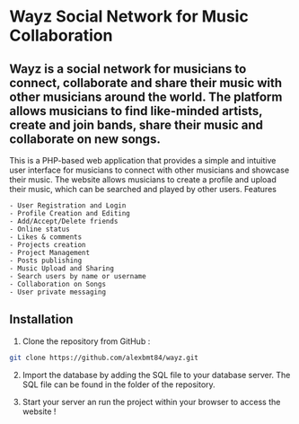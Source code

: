 # Wayz Social Network for Music Collaboration

## Wayz is a social network for musicians to connect, collaborate and share their music with other musicians around the world. The platform allows musicians to find like-minded artists, create and join bands, share their music and collaborate on new songs.

This is a PHP-based web application that provides a simple and intuitive user interface for musicians to connect with other musicians and showcase their music. The website allows musicians to create a profile and upload their music, which can be searched and played by other users.
Features

    - User Registration and Login
    - Profile Creation and Editing
    - Add/Accept/Delete friends
    - Online status
    - Likes & comments
    - Projects creation
    - Project Management
    - Posts publishing
    - Music Upload and Sharing
    - Search users by name or username
    - Collaboration on Songs
    - User private messaging
    
## Installation

  1. Clone the repository from GitHub :
  
  ```bash
  git clone https://github.com/alexbmt84/wayz.git
  ```
  
  2. Import the database by adding the SQL file to your database server. The SQL file can be found in the folder of the repository.

  3. Start your server an run the project within your browser to access the website !
